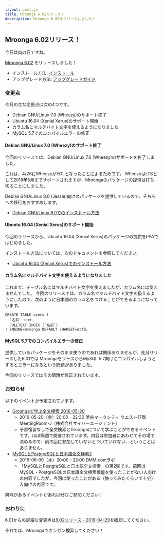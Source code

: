 ```yaml
---
layout: post.ja
title: Mroonga 6.02リリース！
description: Mroonga 6.02をリリースしました！
---
```


## Mroonga 6.02リリース！

今日は肉の日ですね。

[Mroonga 6.02](/ja/docs/news.html#release-6-02) をリリースしました！

  * インストール方法: [インストール](/ja/docs/install.html)
  * アップグレード方法: [アップグレードガイド](/ja/docs/upgrade.html)

### 変更点

今月の主な変更点は次の4つです。

* Debian GNU/Linux 7.0 (Wheezy)のサポート終了
* Ubuntu 16.04 (Xenial Xerus)のサポート開始
* カラム名にマルチバイト文字を使えるようになりました
* MySQL 5.7でのコンパイルエラーの修正

#### Debian GNU/Linux 7.0 (Wheezy)のサポート終了

今回のリリースでは、Debian GNU/Linux 7.0 (Wheezy)のサポートを終了しました。

これは、4/26にWheezyがEOLとなったことによるためです。
WheezyはLTSとして2018年5月までサポートされますが、Mroongaのパッケージの提供は打ち切ることにしました。

Debian GNU/Linux 8.0 (Jessie)向けのパッケージを提供しているので、そちらへの移行をおすすめします。

* [Debian GNU/Linux 8.0でのインストール方法](http://mroonga.org/ja/docs/install/debian.html#jessie)

#### Ubuntu 16.04 (Xenial Xerus)のサポート開始

今回のリリースから、Ubuntu 16.04 (Xenial Xerus)のパッケージの提供をPPAではじめました。

インストール方法については、次のドキュメントを参照してください。

* [Ubuntu 16.04 (Xenial Xerus)でのインストール方法](http://mroonga.org/ja/docs/install/ubuntu.html)

#### カラム名にマルチバイト文字を使えるようになりました

これまで、テーブル名にはマルチバイト文字を使えましたが、カラム名には使えませんでした。
今回のリリースでは、カラム名でマルチバイト文字を扱えるようにしたので、次のように日本語のカラム名をつけることができるようになっています。

    CREATE TABLE users (
      `名前` text,
      FULLTEXT INDEX (`名前`)
    ) ENGINE=mroonga DEFAULT CHARSET=utf8;

#### MySQL 5.7でのコンパイルエラーの修正

提供しているパッケージをそのまま使うのであれば関係ありませんが、先月リリースした6.01では
MroongaをソースからMySQL 5.7向けにコンパイルしようとするとエラーになるという問題がありました。

今回のリリースではその問題が修正されています。

### お知らせ

以下のイベントが予定されています。

  * [Groongaで学ぶ全文検索 2016-05-20](https://groonga.doorkeeper.jp/events/43780)
    * 2016-05-20（金）20:00 - 22:30 渋谷マークシティ ウエスト17階 MeetingRoom-J（株式会社サイバーエージェント）
    * 予習復習なしで全文検索とGroongaについて学ぶことができるイベントです。ほぼ隔週で開催されています。内容は参加者にあわせてその場で決めるので、前の回に参加していないとついていけない、ということはありません。
  * [MySQLとPostgreSQLと日本語全文検索2](https://groonga.doorkeeper.jp/events/41770)
    * 2016-06-09（木）20:00 - 22:00 DMM.comラボ
    * 「MySQLとPostgreSQLと日本語全文検索」の第2弾です。前回はMySQL・PostgreSQLの日本語全文検索機能を使ったことがない人向けの内容でしたが、今回は使ったことがある（触ってみたくらいで十分）人向けの内容です。

興味があるイベントがあればぜひご参加ください！

### おわりに

6.01からの詳細な変更点は[6.02リリース - 2016-04-29](/ja/docs/news.html#release-6-02)を確認してください。

それでは、Mroongaでガンガン検索してください！

